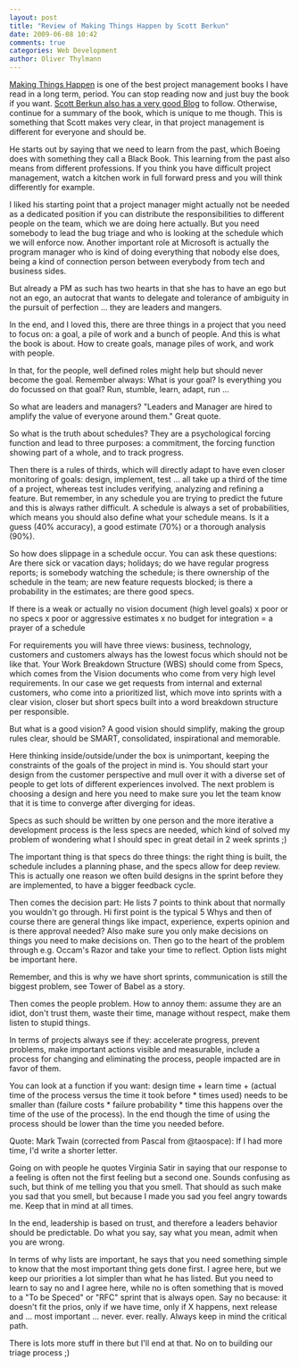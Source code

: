 ```yaml
---
layout: post
title: "Review of Making Things Happen by Scott Berkun"
date: 2009-06-08 10:42
comments: true
categories: Web Development
author: Oliver Thylmann
---
```








[Making Things Happen](http://oreilly.com/catalog/9780596517717/) is one of the best project management books I have read in a long term, period. You can stop reading now and just buy the book if you want. [Scott Berkun also has a very good Blog](http://blogs.harvardbusiness.org/berkun/) to follow. Otherwise, continue for a summary of the book, which is unique to me though. This is something that Scott makes very clear, in that project management is different for everyone and should be.

He starts out by saying that we need to learn from the past, which Boeing does with something they call a Black Book. This learning from the past also means from different professions. If you think you have difficult project management, watch a kitchen work in full forward press and you will think differently for example.

I liked his starting point that a project manager might actually not be needed as a dedicated position if you can distribute the responsibilities to different people on the team, which we are doing here actually. But you need somebody to lead the bug triage and who is looking at the schedule which we will enforce now. Another important role at Microsoft is actually the program manager who is kind of doing everything that nobody else does, being a kind of connection person between everybody from tech and business sides. 

But already a PM as such has two hearts in that she has to have an ego but not an ego, an autocrat that wants to delegate and tolerance of ambiguity in the pursuit of perfection ... they are leaders and mangers. 

In the end, and I loved this, there are three things in a project that you need to focus on: a goal, a pile of work and a bunch of people. And this is what the book is about. How to create goals, manage piles of work, and work with people. 

In that, for the people, well defined roles might help but should never become the goal. Remember always: What is your goal? Is everything you do focussed on that goal? Run, stumble, learn, adapt, run ...

So what are leaders and managers? &quot;Leaders and Manager are hired to amplify the value of everyone around them.&quot; Great quote.

So what is the truth about schedules? They are a psychological forcing function and lead to three purposes: a commitment, the forcing function showing part of a whole, and to track progress. 

Then there is a rules of thirds, which will directly adapt to have even closer monitoring of goals: design, implement, test ... all take up a third of the time of a project, whereas test includes verifying, analyzing and refining a feature. But remember, in any schedule you are trying to predict the future and this is always rather difficult. A schedule is always a set of probabilities, which means you should also define what your schedule means. Is it a guess (40% accuracy), a good estimate (70%) or a thorough analysis (90%).

So how does slippage in a schedule occur. You can ask these questions: Are there sick or vacation days; holidays; do we have regular progress reports; is somebody watching the schedule; is there ownership of the schedule in the team; are new feature requests blocked; is there a probability in the estimates; are there good specs.

If there is a weak or actually no vision document (high level goals) x poor or no specs x poor or aggressive estimates x no budget for integration = a prayer of a schedule

For requirements you will have three views: business, technology, customers and customers always has the lowest focus which should not be like that. Your Work Breakdown Structure (WBS) should come from Specs, which comes from the Vision documents who come from very high level requirements. In our case we get requests from internal and external customers, who come into a prioritized list, which move into sprints with a clear vision, closer but short specs built into a word breakdown structure per responsible.

But what is a good vision? A good vision should simplify, making the group rules clear, should be SMART, consolidated, inspirational and memorable.

Here thinking inside/outside/under the box is unimportant, keeping the constraints of the goals of the project in mind is. You should start your design from the customer perspective and mull over it with a diverse set of people to get lots of different experiences involved. The next problem is choosing a design and here you need to make sure you let the team know that it is time to converge after diverging for ideas. 

Specs as such should be written by one person and the more iterative a development process is the less specs are needed, which kind of solved my problem of wondering what I should spec in great detail in 2 week sprints ;) 

The important thing is that specs do three things: the right thing is built, the schedule includes a planning phase, and the specs allow for deep review. This is actually one reason we often build designs in the sprint before they are implemented, to have a bigger feedback cycle. 

Then comes the decision part: He lists 7 points to think about that normally you wouldn't go through. Hi first point is the typical 5 Whys and then of course there are general things like impact, experience, experts opinion and is there approval needed? Also make sure you only make decisions on things you need to make decisions on. Then go to the heart of the problem through e.g. Occam's Razor and take your time to reflect. Option lists might be important here.

Remember, and this is why we have short sprints, communication is still the biggest problem, see Tower of Babel as a story. 

Then comes the people problem. How to annoy them: assume they are an idiot, don't trust them, waste their time, manage without respect, make them listen to stupid things. 

In terms of projects always see if they: accelerate progress, prevent problems, make important actions visible and measurable, include a process for changing and eliminating the process, people impacted are in favor of them.

You can look at a function if you want: design time + learn time + (actual time of the process versus the time it took before * times used) needs to be smaller than (failure costs * failure probability * time this happens over the time of the use of the process). In the end though the time of using the process should be lower than the time you needed before.

Quote: Mark Twain (corrected from Pascal from @taospace): If I had more time, I'd write a shorter letter.

Going on with people he quotes Virginia Satir in saying that our response to a feeling is often not the first feeling but a second one. Sounds confusing as such, but think of me telling you that you smell. That should as such make you sad that you smell, but because I made you sad you feel angry towards me. Keep that in mind at all times. 

In the end, leadership is based on trust, and therefore a leaders behavior should be predictable. Do what you say, say what you mean, admit when you are wrong. 

In terms of why lists are important, he says that you need something simple to know that the most important thing gets done first. I agree here, but we keep our priorities a lot simpler than what he has listed. But you need to learn to say no and I agree here, while no is often something that is moved to a &quot;To be Speced&quot; or &quot;RFC&quot; sprint that is always open. Say no because: it doesn't fit the prios, only if we have time, only if X happens, next release and ... most important ... never. ever. really. Always keep in mind the critical path.

There is lots more stuff in there but I'll end at that. No on to building our triage process ;)




